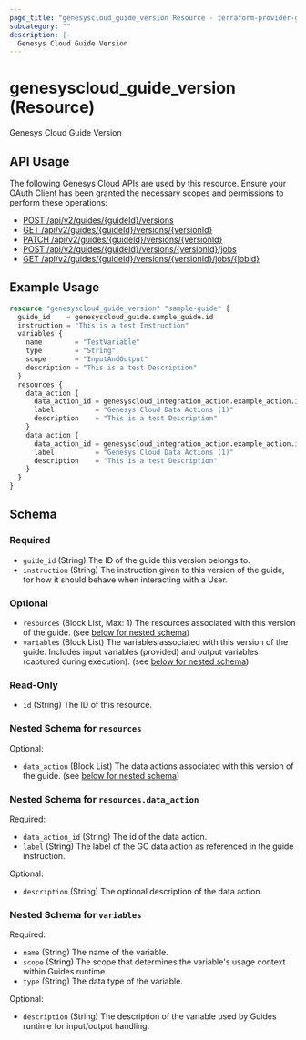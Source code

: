 ```yaml
---
page_title: "genesyscloud_guide_version Resource - terraform-provider-genesyscloud"
subcategory: ""
description: |-
  Genesys Cloud Guide Version
---
```

# genesyscloud_guide_version (Resource)

Genesys Cloud Guide Version

## API Usage
The following Genesys Cloud APIs are used by this resource. Ensure your OAuth Client has been granted the necessary scopes and permissions to perform these operations:

* [POST /api/v2/guides/{guideId}/versions](https://apicentral.genesys.cloud/api-explorer-standalone#post-api-v2-guides--guideId--versions)
* [GET /api/v2/guides/{guideId}/versions/{versionId}](https://apicentral.genesys.cloud/api-explorer-standalone#get-api-v2-guides--guideId--versions--versionId-)
* [PATCH /api/v2/guides/{guideId}/versions/{versionId}](https://apicentral.genesys.cloud/api-explorer-standalone#patch-api-v2-guides--guideId--versions--versionId-)
* [POST /api/v2/guides/{guideId}/versions/{versionId}/jobs](https://apicentral.genesys.cloud/api-explorer-standalone#post-api-v2-guides--guideId--versions--versionId--jobs)
* [GET /api/v2/guides/{guideId}/versions/{versionId}/jobs/{jobId}](https://apicentral.genesys.cloud/api-explorer-standalone#get-api-v2-guides--guideId--versions--versionId--jobs--jobId-)


## Example Usage

```terraform
resource "genesyscloud_guide_version" "sample-guide" {
  guide_id    = genesyscloud_guide.sample_guide.id
  instruction = "This is a test Instruction"
  variables {
    name        = "TestVariable"
    type        = "String"
    scope       = "InputAndOutput"
    description = "This is a test Description"
  }
  resources {
    data_action {
      data_action_id = genesyscloud_integration_action.example_action.id
      label          = "Genesys Cloud Data Actions (1)"
      description    = "This is a test Description"
    }
    data_action {
      data_action_id = genesyscloud_integration_action.example_action.id
      label          = "Genesys Cloud Data Actions (1)"
      description    = "This is a test Description"
    }
  }
}
```

<!-- schema generated by tfplugindocs -->
## Schema

### Required

- `guide_id` (String) The ID of the guide this version belongs to.
- `instruction` (String) The instruction given to this version of the guide, for how it should behave when interacting with a User.

### Optional

- `resources` (Block List, Max: 1) The resources associated with this version of the guide. (see [below for nested schema](#nestedblock--resources))
- `variables` (Block List) The variables associated with this version of the guide. Includes input variables (provided) and output variables (captured during execution). (see [below for nested schema](#nestedblock--variables))

### Read-Only

- `id` (String) The ID of this resource.

<a id="nestedblock--resources"></a>
### Nested Schema for `resources`

Optional:

- `data_action` (Block List) The data actions associated with this version of the guide. (see [below for nested schema](#nestedblock--resources--data_action))

<a id="nestedblock--resources--data_action"></a>
### Nested Schema for `resources.data_action`

Required:

- `data_action_id` (String) The id of the data action.
- `label` (String) The label of the GC data action as referenced in the guide instruction.

Optional:

- `description` (String) The optional description of the data action.



<a id="nestedblock--variables"></a>
### Nested Schema for `variables`

Required:

- `name` (String) The name of the variable.
- `scope` (String) The scope that determines the variable's usage context within Guides runtime.
- `type` (String) The data type of the variable.

Optional:

- `description` (String) The description of the variable used by Guides runtime for input/output handling.

